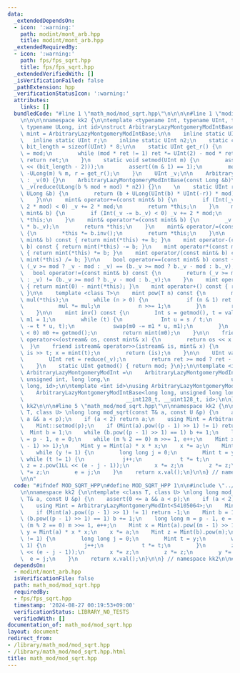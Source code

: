 ```yaml
---
data:
  _extendedDependsOn:
  - icon: ':warning:'
    path: modint/mont_arb.hpp
    title: modint/mont_arb.hpp
  _extendedRequiredBy:
  - icon: ':warning:'
    path: fps/fps_sqrt.hpp
    title: fps/fps_sqrt.hpp
  _extendedVerifiedWith: []
  _isVerificationFailed: false
  _pathExtension: hpp
  _verificationStatusIcon: ':warning:'
  attributes:
    links: []
  bundledCode: "#line 1 \"math_mod/mod_sqrt.hpp\"\n\n\n\n#line 1 \"modint/mont_arb.hpp\"\
    \n\n\n\nnamespace kk2 {\n\ntemplate <typename Int, typename UInt, typename Long,\
    \ typename ULong, int id>\nstruct ArbitraryLazyMontgomeryModIntBase {\n    using\
    \ mint = ArbitraryLazyMontgomeryModIntBase;\n\n    inline static UInt mod;\n \
    \   inline static UInt r;\n    inline static UInt n2;\n    static constexpr int\
    \ bit_length = sizeof(UInt) * 8;\n\n    static UInt get_r() {\n        UInt ret\
    \ = mod;\n        while (mod * ret != 1) ret *= UInt(2) - mod * ret;\n       \
    \ return ret;\n    }\n    static void setmod(UInt m) {\n        assert(m < (UInt(1u)\
    \ << (bit_length - 2)));\n        assert((m & 1) == 1);\n        mod = m, n2 =\
    \ -ULong(m) % m, r = get_r();\n    }\n    UInt _v;\n\n    ArbitraryLazyMontgomeryModIntBase()\
    \ : _v(0) {}\n    ArbitraryLazyMontgomeryModIntBase(const Long &b)\n        :\
    \ _v(reduce(ULong(b % mod + mod) * n2)) {}\n    \n    static UInt reduce(const\
    \ ULong &b) {\n        return (b + ULong(UInt(b) * UInt(-r)) * mod) >> bit_length;\n\
    \    }\n\n    mint& operator+=(const mint& b) {\n        if (Int(_v += b._v -\
    \ 2 * mod) < 0) _v += 2 * mod;\n        return *this;\n    }\n    mint& operator-=(const\
    \ mint& b) {\n        if (Int(_v -= b._v) < 0) _v += 2 * mod;\n        return\
    \ *this;\n    }\n    mint& operator*=(const mint& b) {\n        _v = reduce(ULong(_v)\
    \ * b._v);\n        return *this;\n    }\n    mint& operator/=(const mint& b)\
    \ {\n        *this *= b.inv();\n        return *this;\n    }\n\n    mint operator+(const\
    \ mint& b) const { return mint(*this) += b; }\n    mint operator-(const mint&\
    \ b) const { return mint(*this) -= b; }\n    mint operator*(const mint& b) const\
    \ { return mint(*this) *= b; }\n    mint operator/(const mint& b) const { return\
    \ mint(*this) /= b; }\n\n    bool operator==(const mint& b) const {\n        return\
    \ (_v >= mod ? _v - mod : _v) == (b._v >= mod ? b._v - mod : b._v);\n    }\n \
    \   bool operator!=(const mint& b) const {\n        return (_v >= mod ? _v - mod\
    \ : _v) != (b._v >= mod ? b._v - mod : b._v);\n    }\n    mint operator-() const\
    \ { return mint(0) - mint(*this); }\n    mint operator+() const { return mint(*this);\
    \ }\n\n    template <class T>\n    mint pow(T n) const {\n        mint ret(1),\
    \ mul(*this);\n        while (n > 0) {\n            if (n & 1) ret *= mul;\n \
    \           mul *= mul;\n            n >>= 1;\n        }\n        return ret;\n\
    \    }\n\n    mint inv() const {\n        Int s = getmod(), t = val(), m0 = 0,\
    \ m1 = 1;\n        while (t) {\n            Int u = s / t;\n            swap(s\
    \ -= t * u, t);\n            swap(m0 -= m1 * u, m1);\n        }\n        if (m0\
    \ < 0) m0 += getmod();\n        return mint(m0);\n    }\n\n    friend ostream&\
    \ operator<<(ostream& os, const mint& x) {\n        return os << x.val();\n  \
    \  }\n    friend istream& operator>>(istream& is, mint& x) {\n        Long t;\
    \ is >> t; x = mint(t);\n        return (is);\n    }\n\n    UInt val() const {\n\
    \        UInt ret = reduce(_v);\n        return ret >= mod ? ret - mod : ret;\n\
    \    }\n    static UInt getmod() { return mod; }\n};\n\ntemplate <int id>\nusing\
    \ ArbitraryLazyMontgomeryModInt =\n    ArbitraryLazyMontgomeryModIntBase<int,\
    \ unsigned int, long long,\n                                      unsigned long\
    \ long, id>;\n\ntemplate <int id>\nusing ArbitraryLazyMontgomeryModInt64bit =\n\
    \    ArbitraryLazyMontgomeryModIntBase<long long, unsigned long long,\n      \
    \                                __int128_t, __uint128_t, id>;\n\n} // namespace\
    \ kk2\n\n\n#line 5 \"math_mod/mod_sqrt.hpp\"\n\nnamespace kk2 {\n\ntemplate <class\
    \ T, class U> \nlong long mod_sqrt(const T& a, const U &p) {\n    assert(0 <=\
    \ a && a < p);\n    if (a < 2) return a;\n    using Mint = ArbitraryLazyMontgomeryModInt<54105064>;\n\
    \    Mint::setmod(p);\n    if (Mint(a).pow((p - 1) >> 1) != 1) return -1;\n  \
    \  Mint b = 1;\n    while (b.pow((p - 1) >> 1) == 1) b += 1;\n    long long m\
    \ = p - 1, e = 0;\n    while (m % 2 == 0) m >>= 1, e++;\n    Mint x = Mint(a).pow((m\
    \ - 1) >> 1);\n    Mint y = Mint(a) * x * x;\n    x *= a;\n    Mint z = Mint(b).pow(m);\n\
    \    while (y != 1) {\n        long long j = 0;\n        Mint t = y;\n       \
    \ while (t != 1) {\n            j++;\n            t *= t;\n        }\n       \
    \ z = z.pow(1LL << (e - j - 1));\n        x *= z;\n        z *= z;\n        y\
    \ *= z;\n        e = j;\n    }\n    return x.val();\n}\n\n} // namespace kk2\n\
    \n\n"
  code: "#ifndef MOD_SQRT_HPP\n#define MOD_SQRT_HPP 1\n\n#include \"../modint/mont_arb.hpp\"\
    \n\nnamespace kk2 {\n\ntemplate <class T, class U> \nlong long mod_sqrt(const\
    \ T& a, const U &p) {\n    assert(0 <= a && a < p);\n    if (a < 2) return a;\n\
    \    using Mint = ArbitraryLazyMontgomeryModInt<54105064>;\n    Mint::setmod(p);\n\
    \    if (Mint(a).pow((p - 1) >> 1) != 1) return -1;\n    Mint b = 1;\n    while\
    \ (b.pow((p - 1) >> 1) == 1) b += 1;\n    long long m = p - 1, e = 0;\n    while\
    \ (m % 2 == 0) m >>= 1, e++;\n    Mint x = Mint(a).pow((m - 1) >> 1);\n    Mint\
    \ y = Mint(a) * x * x;\n    x *= a;\n    Mint z = Mint(b).pow(m);\n    while (y\
    \ != 1) {\n        long long j = 0;\n        Mint t = y;\n        while (t !=\
    \ 1) {\n            j++;\n            t *= t;\n        }\n        z = z.pow(1LL\
    \ << (e - j - 1));\n        x *= z;\n        z *= z;\n        y *= z;\n      \
    \  e = j;\n    }\n    return x.val();\n}\n\n} // namespace kk2\n\n#endif // MOD_SQRT_HPP\n"
  dependsOn:
  - modint/mont_arb.hpp
  isVerificationFile: false
  path: math_mod/mod_sqrt.hpp
  requiredBy:
  - fps/fps_sqrt.hpp
  timestamp: '2024-08-27 00:19:53+09:00'
  verificationStatus: LIBRARY_NO_TESTS
  verifiedWith: []
documentation_of: math_mod/mod_sqrt.hpp
layout: document
redirect_from:
- /library/math_mod/mod_sqrt.hpp
- /library/math_mod/mod_sqrt.hpp.html
title: math_mod/mod_sqrt.hpp
---
```

